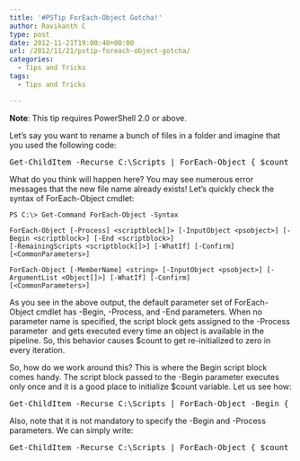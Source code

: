 ```yaml
---
title: '#PSTip ForEach-Object Gotcha!'
author: Ravikanth C
type: post
date: 2012-11-21T19:00:40+00:00
url: /2012/11/21/pstip-foreach-object-gotcha/
categories:
  - Tips and Tricks
tags:
  - Tips and Tricks

---
```

**Note**: This tip requires PowerShell 2.0 or above.

Let&#8217;s say you want to rename a bunch of files in a folder and imagine that you used the following code:

<pre class="brush: powershell; title: ; notranslate" title="">Get-ChildItem -Recurse C:\Scripts | ForEach-Object { $count = 0; Rename-Item -Path $_.FullName -NewName "TestScript${Count}$($_.Extension)"; $count++}
</pre>

What do you think will happen here? You may see numerous error messages that the new file name already exists! Let&#8217;s quickly check the syntax of ForEach-Object cmdlet:

```
PS C:\> Get-Command ForEach-Object -Syntax

ForEach-Object [-Process] <scriptblock[]> [-InputObject <psobject>] [-Begin <scriptblock>] [-End <scriptblock>]
[-RemainingScripts <scriptblock[]>] [-WhatIf] [-Confirm] [<CommonParameters>]

ForEach-Object [-MemberName] <string> [-InputObject <psobject>] [-ArgumentList <Object[]>] [-WhatIf] [-Confirm]
[<CommonParameters>]
```

As you see in the above output, the default parameter set of ForEach-Object cmdlet has -Begin, -Process, and -End parameters. When no parameter name is specified, the script block gets assigned to the -Process parameter  and gets executed every time an object is available in the pipeline. So, this behavior causes $count to get re-initialized to zero in every iteration.


So, how do we work around this? This is where the Begin script block comes handy. The script block passed to the -Begin parameter executes only once and it is a good place to initialize $count variable. Let us see how:

<pre class="brush: powershell; title: ; notranslate" title="">Get-ChildItem -Recurse C:\Scripts | ForEach-Object -Begin { $count = 0} -Process { Rename-Item -Path $_.FullName -NewName "TestScript${Count}$($_.Extension)"; $count++}
</pre>

Also, note that it is not mandatory to specify the -Begin and -Process parameters. We can simply write:

<pre class="brush: powershell; title: ; notranslate" title="">Get-ChildItem -Recurse C:\Scripts | ForEach-Object { $count = 0} { Rename-Item -Path $_.FullName -NewName "TestScript${Count}$($_.Extension)"; $count++}
</pre>